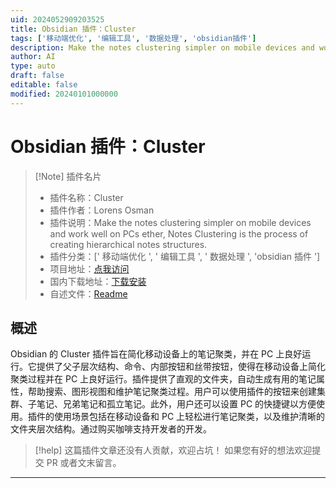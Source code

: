 ```yaml
---
uid: 2024052909203525
title: Obsidian 插件：Cluster
tags: ['移动端优化', '编辑工具', '数据处理', 'obsidian插件']
description: Make the notes clustering simpler on mobile devices and work well on PCs ether, Notes Clustering is the process of creating hierarchical notes structures.
author: AI
type: auto
draft: false
editable: false
modified: 20240101000000
---
```


# Obsidian 插件：Cluster

> [!Note] 插件名片
> - 插件名称：Cluster
> - 插件作者：Lorens Osman
> - 插件说明：Make the notes clustering simpler on mobile devices and work well on PCs ether, Notes Clustering is the process of creating hierarchical notes structures.
> - 插件分类：[' 移动端优化 ', ' 编辑工具 ', ' 数据处理 ', 'obsidian 插件 ']
> - 项目地址：[点我访问](https://github.com/lorens-osman-dev/cluster)
> - 国内下载地址：[下载安装](https://pkmer.cn/products/plugin/pluginMarket/?cluster)
> - 自述文件：[Readme](https://ghproxy.net/https://raw.githubusercontent.com/lorens-osman-dev/cluster/master/README.md)

## 概述

Obsidian 的 Cluster 插件旨在简化移动设备上的笔记聚类，并在 PC 上良好运行。它提供了父子层次结构、命令、内部按钮和丝带按钮，使得在移动设备上简化聚类过程并在 PC 上良好运行。插件提供了直观的文件夹，自动生成有用的笔记属性，帮助搜索、图形视图和维护笔记聚类过程。用户可以使用插件的按钮来创建集群、子笔记、兄弟笔记和孤立笔记。此外，用户还可以设置 PC 的快捷键以方便使用。插件的使用场景包括在移动设备和 PC 上轻松进行笔记聚类，以及维护清晰的文件夹层次结构。通过购买咖啡支持开发者的开发。

> [!help]
> 这篇插件文章还没有人贡献，欢迎占坑！
> 如果您有好的想法欢迎提交 PR 或者文末留言。

---



